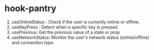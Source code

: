 # hook-pantry

1. useOnlineStatus : Check if the user is currently online or offline.
2. useKeyPress : Detect when a specific key is pressed
3. usePrevious: Get the previous value of a state or prop
4. useNetworkStatus: Monitor the user's network status (online/offline) and connection type.